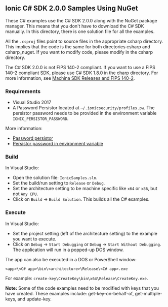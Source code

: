 ## Ionic C# SDK 2.0.0 Samples Using NuGet

These C# examples use the C# SDK 2.0.0 along with the NuGet package manager.  This means
that you don't have to download the C# SDK manually.  In this directory, there is one
solution file for all the examples.

All the `.csproj` files point to source files in the appropriate csharp directory.  This implies
that the code is the same for both directories csharp and csharp_nuget.  If you want to modify
code, please modify in the csharp directory.

The C# SDK 2.0.0 is not FIPS 140-2 compliant.  If you want to use a FIPS 140-2 compliant SDK, please
use C# SDK 1.8.0 in the charp directory.
For more information, see [Machina SDK Releases and FIPS 140-2](https://ionic.com/developers/machina-sdk-releases-and-fips-140-2/).

### Requirements
- Visual Studio 2017
- A Password Persistor located at `~/.ionicsecurity/profiles.pw`. The persistor password needs to be provided in the environment variable `IONIC_PERSISTOR_PASSWORD`.

More information:

- [Password persistor](https://dev.ionic.com/getting-started/create-ionic-profile)
- [Persistor password in environment variable](https://dev.ionic.com/getting-started/hello-world)

### Build

In Visual Studio:

- Open the solution file: `IonicSamples.sln`.
- Set the build/run setting to `Release` or `Debug`.
- Set the architecture setting to be machine specific like `x64` or `x86`, but not `Any CPU`.
-  Click on `Build` -> `Build Solution`.  This builds all the C# examples.

### Execute

In Visual Studio:

- Set the project setting (left of the architecture setting) to the example you want to execute.
- Click on `Debug` -> `Start Debugging` or `Debug` -> `Start Without Debugging`.  The application will run in a popped-up DOS window.

The app can also be executed in a DOS or PowerShell window:

```
<app>\<C# app>\bin\<architecture>\Release\<C# app>.exe
```

For example: `create-key\CreateKey\bin\x64\Release\CreateKey.exe`.

**Note:**
Some of the code examples need to be modified with keys that you have created.  These examples include:
get-key-on-behalf-of, get-multiple-keys, and update-key.

